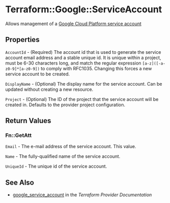 # Terraform::Google::ServiceAccount

Allows management of a [Google Cloud Platform service account](https://cloud.google.com/compute/docs/access/service-accounts)

## Properties

`AccountId` - (Required) The account id that is used to generate the service account email address and a stable unique id. It is unique within a project, must be 6-30 characters long, and match the regular expression `[a-z]([-a-z0-9]*[a-z0-9])` to comply with RFC1035. Changing this forces a new service account to be created.

`DisplayName` - (Optional) The display name for the service account. Can be updated without creating a new resource.

`Project` - (Optional) The ID of the project that the service account will be created in. Defaults to the provider project configuration.


## Return Values

### Fn::GetAtt

`Email` - The e-mail address of the service account. This value.

`Name` - The fully-qualified name of the service account.

`UniqueId` - The unique id of the service account.

## See Also

* [google_service_account](https://www.terraform.io/docs/providers/google/r/service_account.html) in the _Terraform Provider Documentation_
